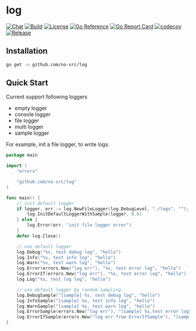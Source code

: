 # log

[![Chat](https://img.shields.io/discord/936876326722363472)](https://discord.gg/n47twC6Kcb)
[![Build](https://img.shields.io/github/workflow/status/no-src/log/Go)](https://github.com/no-src/log/actions)
[![License](https://img.shields.io/github/license/no-src/log)](https://github.com/no-src/log/blob/main/LICENSE)
[![Go Reference](https://pkg.go.dev/badge/github.com/no-src/log.svg)](https://pkg.go.dev/github.com/no-src/log)
[![Go Report Card](https://goreportcard.com/badge/github.com/no-src/log)](https://goreportcard.com/report/github.com/no-src/log)
[![codecov](https://codecov.io/gh/no-src/log/branch/main/graph/badge.svg?token=8Q20UR86EW)](https://codecov.io/gh/no-src/log)
[![Release](https://img.shields.io/github/v/release/no-src/log)](https://github.com/no-src/log/releases)

## Installation

```bash
go get -u github.com/no-src/log
```

## Quick Start

Current support following loggers

- empty logger
- console logger
- file logger
- multi logger
- sample logger

For example, init a file logger, to write logs.

```go
package main

import (
	"errors"

	"github.com/no-src/log"
)

func main() {
	// init default logger
	if logger, err := log.NewFileLogger(log.DebugLevel, "./logs", ""); err == nil {
		log.InitDefaultLoggerWithSample(logger, 0.6)
	} else {
		log.Error(err, "init file logger error")
	}
	defer log.Close()

	// use default logger
	log.Debug("%s, test debug log", "hello")
	log.Info("%s, test info log", "hello")
	log.Warn("%s, test warn log", "hello")
	log.Error(errors.New("log err"), "%s, test error log", "hello")
	log.ErrorIf(errors.New("log err"), "%s, test error log", "hello")
	log.Log("%s, test log log", "hello")

	// use default logger by random sampling
	log.DebugSample("[sample] %s, test debug log", "hello")
	log.InfoSample("[sample] %s, test info log", "hello")
	log.WarnSample("[sample] %s, test warn log", "hello")
	log.ErrorSample(errors.New("log err"), "[sample] %s,test error log", "hello")
	log.ErrorIfSample(errors.New("log err from ErrorIfSample"), "[sample] %s, test error log", "hello")
}
```
